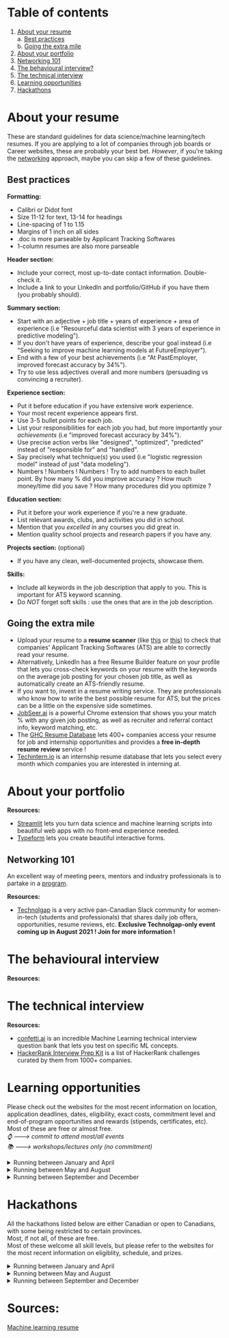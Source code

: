 # Table of contents
1. [About your resume](https://github.com/nadiaenh/cheatsheet/blob/main/career%20and%20personal%20development.md#about-your-resume)  
   a. [Best practices](https://github.com/nadiaenh/cheatsheet/blob/main/career%20and%20personal%20development.md#best-practices)  
   b. [Going the extra mile](https://github.com/nadiaenh/cheatsheet/blob/main/career%20and%20personal%20development.md#going-the-extra-mile)  
3. [About your portfolio](https://github.com/nadiaenh/cheatsheet/blob/main/career%20and%20personal%20development.md#about-your-portfolio)
4. [Networking 101](https://github.com/nadiaenh/cheatsheet/blob/main/career%20and%20personal%20development.md#networking-101)
5. [The behavioural interview?](https://github.com/nadiaenh/cheatsheet/blob/main/career%20and%20personal%20development.md#the-behavioural-interview)
6. [The technical interview](https://github.com/nadiaenh/cheatsheet/blob/main/career%20and%20personal%20development.md#the-technical-interview)
7. [Learning opportunities](https://github.com/nadiaenh/cheatsheet/blob/main/career%20and%20personal%20development.md#learning-opportunities)
8. [Hackathons](https://github.com/nadiaenh/cheatsheet/blob/main/career%20and%20personal%20development.md#hackathons)

# About your resume

These are standard guidelines for data science/machine learning/tech resumes. If you are applying to a lot of companies through job boards or Career websites,
these are probably your best bet. *However*, if you're taking the [networking](https://github.com/nadiaenh/cheatsheet/blob/main/career%20and%20personal%20development.md#networking-101) approach, maybe you can skip a few of these guidelines.

## Best practices 
**Formatting:**  
- Calibri or Didot font
- Size 11-12 for text, 13-14 for headings
- Line-spacing of 1 to 1.15
- Margins of 1 inch on all sides
- .doc is more parseable by Applicant Tracking Softwares
- 1-column resumes are also more parseable

**Header section:**
- Include your correct, most up-to-date contact information. Double-check it.
- Include a link to your LinkedIn and portfolio/GitHub if you have them (you probably should).

**Summary section:** 
- Start with an adjective + job title + years of experience + area of experience (i.e "Resourceful data scientist with 3 years of experience in predictive modeling").
- If you don't have years of experience, describe your goal instead (i.e "Seeking to improve machine learning models at FutureEmployer").
- End with a few of your best achievements (i.e "At PastEmployer, improved forecast accuracy by 34%").
- Try to use less adjectives overall and more numbers (persuading vs convincing a recruiter).

**Experience section:** 
- Put it before education if you have extensive work experience.
- Your most recent experience appears first.
- Use 3-5 bullet points for each job.
- List your responsibilities for each job you had, but more importantly your *achievements* (i.e "improved forecast accuracy by 34%").
- Use precise action verbs like "designed", "optimized", "predicted" instead of "responsible for" and "handled".
- Say precisely what technique(s) you used (i.e "logistic regression model" instead of just "data modeling").
- Numbers ! Numbers ! Numbers ! Try to add numbers to each bullet point. By how many % did you improve accuracy ? 
How much money/time did you save ? How many procedures did you optimize ?

**Education section:**  
- Put it before your work experience if you're a new graduate.
- List relevant awards, clubs, and activities you did in school.
- Mention that you *excelled* in any courses you did great in.
- Mention quality school projects and research papers if you have any.

**Projects section:** (optional)
- If you have any clean, well-documented projects, showcase them.  

**Skills:**
- Include all keywords in the job description that apply to you. This is important for ATS keyword scanning.
- Do *NOT* forget soft skills : use the ones that are in the job description.

## Going the extra mile
- Upload your resume to a **resume scanner** (like [this](https://www.jobscan.co/) or [this](https://cultivatedculture.com/resume-scanner/)) to check that companies' Applicant Tracking Softwares (ATS) are able to correctly read your resume. 
- Alternatively, LinkedIn has a free Resume Builder feature on your profile that lets you cross-check keywords on your resume with the keywords on the average job posting 
for your chosen job title, as well as automatically create an ATS-friendly resume.  
- If you want to, invest in a resume writing service. They are professionals who know how to write the best possible resume for ATS, but the prices can be a little on 
the expensive side sometimes.
- [JobSeer.ai](https://jobseer.ai/) is a powerful Chrome extension that shows you your match % with any given job posting, as well as recruiter and referral contact info, 
keyword matching, etc.
- The [GHC Resume Database](https://ghc.anitab.org/attend/resume-database) lets 400+ companies access your resume for job and internship opportunities and provides a **free in-depth resume review** service !
- [Techintern.io](https://www.techintern.io/student) is an internship resume database that lets you select every month which companies you are interested in interning at.

# About your portfolio

**Resources:**  
* [Streamlit](https://streamlit.io/) lets you turn data science and machine learning scripts into beautiful web apps with no front-end experience needed.
* [Typeform](https://www.typeform.com/) lets you create beautiful interactive forms.

## Networking 101

An excellent way of meeting peers, mentors and industry professionals is to partake in a [program](https://github.com/nadiaenh/cheatsheet/blob/main/Getting%20a%20job.md#learning-opportunities). 

**Resources:**
* [Technolgap](https://tinyurl.com/join-technolgap) is a very active pan-Canadian Slack community for women-in-tech (students and professionals) that shares daily job offers, opportunities, resume reviews, etc. **Exclusive Technolgap-only event coming up in August 2021 ! Join for more information !**

# The behavioural interview

**Resources:**  

# The technical interview

**Resources:**  
* [confetti.ai](https://www.confetti.ai/) is an incredible Machine Learning technical interview question bank that lets you test on specific ML concepts. 
* [HackerRank Interview Prep Kit](https://www.hackerrank.com/interview/interview-preparation-kit) is a list of HackerRank challenges curated by them from 1000+ companies.  

# Learning opportunities
Please check out the websites for the most recent information on location, application deadlines, dates, eligibility, exact costs, commitment level and end-of-program opportunities and rewards (stipends, certificates, etc). Most of these are free or almost free.  
*:watch: ---> commit to attend most/all events  
:books: ---> workshops/lectures only (no commitment)*

<details>
  <summary> Running between January and April </summary>  
  
* [AI Launch Lab R&D Program](https://launchlab.ai/rd-program/) is a research and development program that has you working on a real-world AI projects. **Runs Jan-Mar, :watch:**

 </details>

<details>
  <summary> Running between May and August </summary>  
  
* [InternHacks](https://internhacks.com/) is a cross between an internship and a hackathon sponsored by major tech companies. **Runs May-Jul, :watch:**
* [AI4Good Lab](https://www.ai4goodlab.com/) is a 7-week women-only introduction to machine learning and artificial intelligence program concluding in a 3-week team project that lets you make valuable connections and is an excellent springboard into the world of ML/AI. **Runs May-June, :watch:**
* [AI Launch Lab R&D Program](https://launchlab.ai/rd-program/) is a research and development program that has you working on a real-world AI projects. **Runs Jun-Aug, :watch:**
* [URx Talent Development Program](https://onereq.com/urx/talent-development-program/) is a series of workshops designed to help you start your career in tech. **Runs Jun-Aug, :books:**
* [IVADO's Problem Solving Workshop](http://crm.umontreal.ca/probindustrielsEn2021/) is a 4-day workshop to solve real-world problems for large corporations. **Runs Aug 23-27th 2021, :watch:**
  
</details>

<details>
  <summary> Running between September and December </summary>  
  
* [DS4A/Women](https://www.correlation-one.com/data-science-for-all-women) is a virtual 7-week Data Science program for women that teaches you real-world data analysis skills  concluding with a team project, and lets you network and be matched with a mentor. **Runs Sep-Oct, :watch:**
* [AI Launch Lab R&D Program](https://launchlab.ai/rd-program/) is a research and development program that has you working on a real-world AI projects. **Runs Sep-Nov, :watch:**
  
</details>

# Hackathons
All the hackathons listed below are either Canadian or open to Canadians, with some being restricted to certain provinces.  
Most, if not all, of these are free.  
Most of these welcome all skill levels, but please refer to the websites for the most recent information on eligiblity, schedule, and prizes.

<details>
  <summary> Running between January and April </summary>  
  
* [SheHacks](https://shehacks.ca/) is Canada's largest 36-hour hackathon for women-identifying people of all skill levels. **Runs Jan 8-10th, 2021**
* [MLH Local Hack Day: Build](https://localhackday.mlh.io/) is a celebration of hacking where you complete weekly and daily challenges to gain points 
  and then build something at one of the partner hackathons. **Runs Jan 10-18th, 2021**
* [ElleHacks](https://ellehacks.com/) is a student-led women-only 36-hour hackathon for all skill levels. **Runs Jan 15-17th, 2021**
* [McHacks](https://mchacks.ca/) is McGill University's 36-hour global collegiate hackathon for all skill levels. **Runs Jan 29-31st, 2021**
* [MLH Local Hack Day: Share](https://localhackday.mlh.io/) is a celebration of sharing everything you’ve learned as a hacker by completing weekly and 
  daily challenges at all skill levels to gain points. **Runs Mar 28th-Apr 5th, 2021**

</details>
 
<details>
  <summary> Running between May and August </summary>  

* [InternHacks](https://internhacks.com/) is a cross between an internship and a hackathon sponsored by major tech companies. **Runs May-Jul, 2021**
* [natHACKS](https://natuab.ca/event/nathack) is Alberta’s 64-hour inaugural brain-computer interface hackathon. **Runs Jul 30th-Aug 2nd, 2021**
* [TechNova](https://www.itstechnova.org/) is UWaterloo's first global women-in-tech hackathon, featuring a 3-day workshop period followed by the 36-hour hackathon and concluding with a 5-day networking period. **Runs Aug 24-29th, 2021**

</details>

<details>
  <summary> Running between September and December </summary>  

* [Hack the North](https://hackthenorth.com/) is Canada's biggest hackathon, where 3000+ students of all skill levels come together for 36 hours to build a project in teams of up to 4 people. **Runs Sept 17-19th 2021**

</details>

# Sources:
[Machine learning resume](https://zety.com/blog/machine-learning-resume-example)
